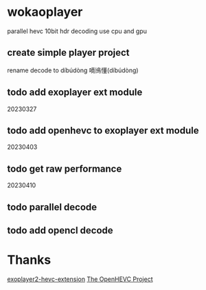 # wokaoplayer
parallel hevc 10bit hdr decoding use cpu and gpu 
## create simple player project

rename decode to díbúdòng 
嘀鳪懂(díbúdòng)
## todo add exoplayer ext module
20230327
## todo add openhevc to exoplayer ext module
20230403
## todo get raw performance
20230410
## todo parallel decode
## todo add opencl decode 

# Thanks
[exoplayer2-hevc-extension](https://github.com/michalliu/exoplayer2-hevc-extension)
[The OpenHEVC Project](https://github.com/OpenHEVC/openHEVC)




